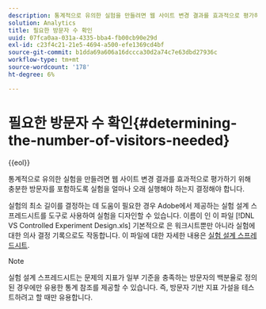 ```yaml
---
description: 통계적으로 유의한 실험을 만들려면 웹 사이트 변경 결과를 효과적으로 평가하기 위해 충분한 방문자를 포함하도록 실험을 얼마나 오래 실행해야 하는지 결정해야 합니다.
solution: Analytics
title: 필요한 방문자 수 확인
uuid: 07fca0aa-031a-4335-bba4-fb00cb90e29d
exl-id: c23f4c21-21e5-4694-a500-efe1369cd4bf
source-git-commit: b1dda69a606a16dccca30d2a74c7e63dbd27936c
workflow-type: tm+mt
source-wordcount: '178'
ht-degree: 6%

---
```


# 필요한 방문자 수 확인{#determining-the-number-of-visitors-needed}

{{eol}}

통계적으로 유의한 실험을 만들려면 웹 사이트 변경 결과를 효과적으로 평가하기 위해 충분한 방문자를 포함하도록 실험을 얼마나 오래 실행해야 하는지 결정해야 합니다.

실험의 최소 길이를 결정하는 데 도움이 필요한 경우 Adobe에서 제공하는 실험 설계 스프레드시트를 도구로 사용하여 실험을 디자인할 수 있습니다. 이름이 인 이 파일 [!DNL VS Controlled Experiment Design.xls] 기본적으로 은 워크시트뿐만 아니라 실험에 대한 의사 결정 기록으로도 작동합니다. 이 파일에 대한 자세한 내용은 [실험 설계 스프레드시트](../../../home/c-undst-ctrld-exp/t-exp-dsn-spst.md#task-d7f674980fe9415d80371d6020bcf164).

>[!NOTE]
>
>실험 설계 스프레드시트는 문제의 지표가 일부 기준을 충족하는 방문자의 백분율로 정의된 경우에만 유용한 통계 참조를 제공할 수 있습니다. 즉, 방문자 기반 지표 가설을 테스트하려고 할 때만 유용합니다.
